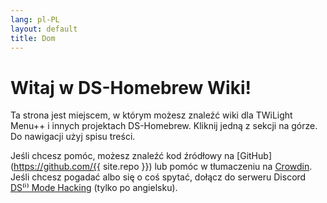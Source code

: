 ```yaml
---
lang: pl-PL
layout: default
title: Dom
---
```


# Witaj w DS-Homebrew Wiki!

Ta strona jest miejscem, w którym możesz znaleźć wiki dla TWiLight Menu++ i innych projektach DS-Homebrew. Kliknij jedną z sekcji na górze. Do nawigacji użyj spisu treści.

Jeśli chcesz pomóc, możesz znaleźć kod źródłowy na [GitHub](https://github.com/{{ site.repo }}) lub pomóc w tłumaczeniu na [Crowdin](https://crowdin.com/project/ds-homebrew-wiki). Jeśli chcesz pogadać albo się o coś spytać, dołącz do serweru Discord [DS⁽ⁱ⁾ Mode Hacking](https://ds-homebrew.com/discord) (tylko po angielsku).
